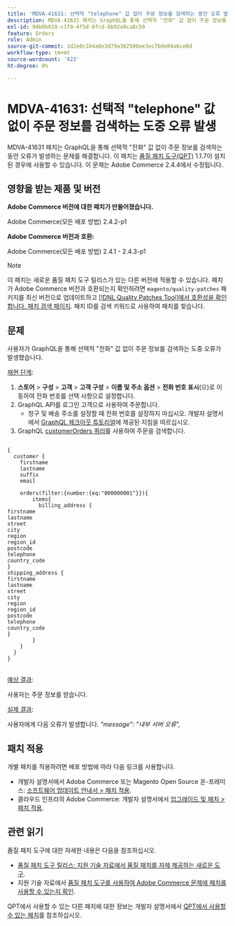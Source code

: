 ```yaml
---
title: 'MDVA-41631: 선택적 "telephone" 값 없이 주문 정보를 검색하는 동안 오류 발생'
description: MDVA-41631 패치는 GraphQL을 통해 선택적 "전화" 값 없이 주문 정보를 검색하는 동안 오류가 발생하는 문제를 해결합니다. 이 패치는 [Quality Patches Tool (QPT)](/help/announcements/adobe-commerce-announcements/magento-quality-patches-released-new-tool-to-self-serve-quality-patches.md) 1.1.7이 설치된 경우 사용할 수 있습니다. 이 문제는 Adobe Commerce 2.4.4에서 수정됩니다.
exl-id: 94b0b918-c1f9-4f5d-8fcd-8b92a9ca8c59
feature: Orders
role: Admin
source-git-commit: 1d2e0c1b4a8e3d79a362500ee3ec7bde84a6ce0d
workflow-type: tm+mt
source-wordcount: '423'
ht-degree: 0%

---
```


# MDVA-41631: 선택적 &quot;telephone&quot; 값 없이 주문 정보를 검색하는 도중 오류 발생

MDVA-41631 패치는 GraphQL을 통해 선택적 &quot;전화&quot; 값 없이 주문 정보를 검색하는 동안 오류가 발생하는 문제를 해결합니다. 이 패치는 [품질 패치 도구(QPT)](/help/announcements/adobe-commerce-announcements/magento-quality-patches-released-new-tool-to-self-serve-quality-patches.md) 1.1.7이 설치된 경우에 사용할 수 있습니다. 이 문제는 Adobe Commerce 2.4.4에서 수정됩니다.

## 영향을 받는 제품 및 버전

**Adobe Commerce 버전에 대한 패치가 만들어졌습니다.**

Adobe Commerce(모든 배포 방법) 2.4.2-p1

**Adobe Commerce 버전과 호환:**

Adobe Commerce(모든 배포 방법) 2.4.1 - 2.4.3-p1

>[!NOTE]
>
>이 패치는 새로운 품질 패치 도구 릴리스가 있는 다른 버전에 적용할 수 있습니다. 패치가 Adobe Commerce 버전과 호환되는지 확인하려면 `magento/quality-patches` 패키지를 최신 버전으로 업데이트하고 [[!DNL Quality Patches Tool]에서 호환성을 확인합니다. 패치 검색 페이지](https://devdocs.magento.com/quality-patches/tool.html#patch-grid). 패치 ID를 검색 키워드로 사용하여 패치를 찾습니다.

## 문제

사용자가 GraphQL을 통해 선택적 &quot;전화&quot; 값 없이 주문 정보를 검색하는 도중 오류가 발생했습니다.

<u>재현 단계</u>:

1. **스토어** > **구성** > **고객** > **고객 구성** > **이름 및 주소 옵션** > **전화 번호 표시**(으)로 이동하여 전화 번호를 선택 사항으로 설정합니다.
1. GraphQL API를 로그인 고객으로 사용하여 주문합니다.
   * 청구 및 배송 주소를 설정할 때 전화 번호를 설정하지 마십시오. 개발자 설명서에서 [GraphQL 체크아웃 튜토리얼](https://devdocs.magento.com/guides/v2.4/graphql/tutorials/checkout/checkout-customer.html)에 제공된 지침을 따르십시오.
1. GraphQL [customerOrders 쿼리](https://devdocs.magento.com/guides/v2.4/graphql/queries/customer-orders.html)를 사용하여 주문을 검색합니다.

<pre>
<code class="language-graphql">
{
  customer {
    firstname
    lastname
    suffix
    email

    orders(filter:{number:{eq:"000000001"}}){
        items{
          billing_address {
firstname
lastname
street
city
region
region_id
postcode
telephone
country_code
}
shipping_address {
firstname
lastname
street
city
region
region_id
postcode
telephone
country_code
}
        }
    }
  }
}
</code>
</pre>

<u>예상 결과</u>:

사용자는 주문 정보를 받습니다.

<u>실제 결과</u>:

사용자에게 다음 오류가 발생합니다. *&quot;message&quot;: &quot;내부 서버 오류&quot;,*

## 패치 적용

개별 패치를 적용하려면 배포 방법에 따라 다음 링크를 사용합니다.

* 개발자 설명서에서 Adobe Commerce 또는 Magento Open Source 온-프레미스: [소프트웨어 업데이트 안내서 > 패치 적용](https://devdocs.magento.com/guides/v2.4/comp-mgr/patching/mqp.html).
* 클라우드 인프라의 Adobe Commerce: 개발자 설명서에서 [업그레이드 및 패치 > 패치 적용](https://devdocs.magento.com/cloud/project/project-patch.html).

## 관련 읽기

품질 패치 도구에 대한 자세한 내용은 다음을 참조하십시오.

* [품질 패치 도구 릴리스: 지원 기술 자료에서 품질 패치를 자체 제공하는 새로운 도구](/help/announcements/adobe-commerce-announcements/magento-quality-patches-released-new-tool-to-self-serve-quality-patches.md).
* 지원 기술 자료에서 [품질 패치 도구를 사용하여 Adobe Commerce 문제에 패치를 사용할 수 있는지 확인](/help/support-tools/patches-available-in-qpt-tool/check-patch-for-magento-issue-with-magento-quality-patches.md).

QPT에서 사용할 수 있는 다른 패치에 대한 정보는 개발자 설명서에서 [QPT에서 사용할 수 있는 패치](https://devdocs.magento.com/quality-patches/tool.html#patch-grid)를 참조하십시오.
